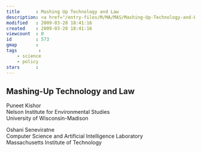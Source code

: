 ```yaml
---
title      : Mashing Up Technology and Law
description: <a href="/entry-files/M/MA/MAS/Mashing-Up-Technology-and-Law/Mashing-up-Technology-and-Law.pdf">download PDF</img/a>
modified   : 2009-03-28 18:41:16
created    : 2009-03-28 18:41:16
viewcount  : 0
id         : 573
gmap       : 
tags        :
    - science
    - policy
stars      : 
---
```


## Mashing-Up Technology and Law

Puneet Kishor  
Nelson Institute for Environmental Studies  
University of Wisconsin-Madison

Oshani Seneviratne  
Computer Science and Artificial Intelligence Laboratory  
Massachusetts Institute of Technology
